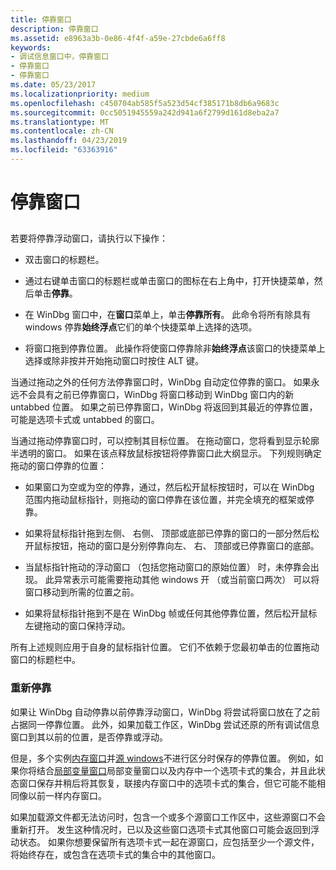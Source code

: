 ```yaml
---
title: 停靠窗口
description: 停靠窗口
ms.assetid: e8963a3b-0e86-4f4f-a59e-27cbde6a6ff8
keywords:
- 调试信息窗口中，停靠窗口
- 停靠窗口
- 停靠窗口
ms.date: 05/23/2017
ms.localizationpriority: medium
ms.openlocfilehash: c450704ab585f5a523d54cf385171b8db6a9683c
ms.sourcegitcommit: 0cc5051945559a242d941a6f2799d161d8eba2a7
ms.translationtype: MT
ms.contentlocale: zh-CN
ms.lasthandoff: 04/23/2019
ms.locfileid: "63363916"
---
```

# <a name="docking-a-window"></a>停靠窗口


## <span id="ddk_docking_a_window_dbg"></span><span id="DDK_DOCKING_A_WINDOW_DBG"></span>


若要将停靠浮动窗口，请执行以下操作：

-   双击窗口的标题栏。

-   通过右键单击窗口的标题栏或单击窗口的图标在右上角中，打开快捷菜单，然后单击**停靠**。

-   在 WinDbg 窗口中，在**窗口**菜单上，单击**停靠所有**。 此命令将所有除具有 windows 停靠**始终浮点**它们的单个快捷菜单上选择的选项。

-   将窗口拖到停靠位置。 此操作将使窗口停靠除非**始终浮点**该窗口的快捷菜单上选择或除非按并开始拖动窗口时按住 ALT 键。

当通过拖动之外的任何方法停靠窗口时，WinDbg 自动定位停靠的窗口。 如果永远不会具有之前已停靠窗口，WinDbg 将窗口移动到 WinDbg 窗口内的新 untabbed 位置。 如果之前已停靠窗口，WinDbg 将返回到其最近的停靠位置，可能是选项卡式或 untabbed 的窗口。

当通过拖动停靠窗口时，可以控制其目标位置。 在拖动窗口，您将看到显示轮廓半透明的窗口。 如果在该点释放鼠标按钮将停靠窗口此大纲显示。 下列规则确定拖动的窗口停靠的位置：

-   如果窗口为空或为空的停靠，通过，然后松开鼠标按钮时，可以在 WinDbg 范围内拖动鼠标指针，则拖动的窗口停靠在该位置，并完全填充的框架或停靠。

-   如果将鼠标指针拖到左侧、 右侧、 顶部或底部已停靠的窗口的一部分然后松开鼠标按钮，拖动的窗口是分别停靠向左、 右、 顶部或已停靠窗口的底部。

-   当鼠标指针拖动的浮动窗口 （包括您拖动窗口的原始位置） 时，未停靠会出现。 此异常表示可能需要拖动其他 windows 开 （或当前窗口两次） 可以将窗口移动到所需的位置之前。

-   如果将鼠标指针拖到不是在 WinDbg 帧或任何其他停靠位置，然后松开鼠标左键拖动的窗口保持浮动。

所有上述规则应用于自身的鼠标指针位置。 它们不依赖于您最初单击的位置拖动窗口的标题栏中。

### <a name="span-idredockingspanspan-idredockingspanre-docking"></a><span id="re_docking"></span><span id="RE_DOCKING"></span>重新停靠

如果让 WinDbg 自动停靠以前停靠浮动窗口，WinDbg 将尝试将窗口放在了之前占据同一停靠位置。 此外，如果加载工作区，WinDbg 尝试还原的所有调试信息窗口到其以前的位置，是否停靠或浮动。

但是，多个实例[内存窗口](memory-window.md)并[源 windows](source-window.md)不进行区分时保存的停靠位置。 例如，如果你将结合[局部变量窗口](locals-window.md)局部变量窗口以及内存中一个选项卡式的集合，并且此状态窗口保存并稍后将其恢复，联接内存窗口中的选项卡式的集合，但它可能不能相同像以前一样内存窗口。

如果加载源文件都无法访问时，包含一个或多个源窗口工作区中，这些源窗口不会重新打开。 发生这种情况时，已以及这些窗口选项卡式其他窗口可能会返回到浮动状态。 如果你想要保留所有选项卡式一起在源窗口，应包括至少一个源文件，将始终存在，或包含在选项卡式的集合中的其他窗口。

 

 





